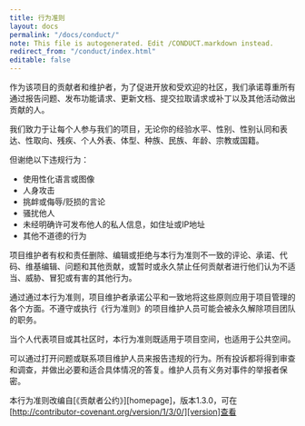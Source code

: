```yaml
---
title: 行为准则
layout: docs
permalink: "/docs/conduct/"
note: This file is autogenerated. Edit /CONDUCT.markdown instead.
redirect_from: "/conduct/index.html"
editable: false
---
```


作为该项目的贡献者和维护者，为了促进开放和受欢迎的社区，我们承诺尊重所有通过报告问题、发布功能请求、更新文档、提交拉取请求或补丁以及其他活动做出贡献的人。

我们致力于让每个人参与我们的项目，无论你的经验水平、性别、性别认同和表达、性取向、残疾、个人外表、体型、种族、民族、年龄、宗教或国籍。

但谢绝以下违规行为：

* 使用性化语言或图像
* 人身攻击
* 挑衅或侮辱/贬损的言论
* 骚扰他人
* 未经明确许可发布他人的私人信息，如住址或IP地址
* 其他不道德的行为

项目维护者有权和责任删除、编辑或拒绝与本行为准则不一致的评论、承诺、代码、维基编辑、问题和其他贡献，或暂时或永久禁止任何贡献者进行他们认为不适当、威胁、冒犯或有害的其他行为。

通过通过本行为准则，项目维护者承诺公平和一致地将这些原则应用于项目管理的各个方面。不遵守或执行《行为准则》的项目维护人员可能会被永久解除项目团队的职务。

当个人代表项目或其社区时，本行为准则既适用于项目空间，也适用于公共空间。

可以通过打开问题或联系项目维护人员来报告违规的行为。所有投诉都将得到审查和调查，并做出必要和适合具体情况的答复。维护人员有义务对事件的举报者保密。

本行为准则改编自[《贡献者公约》][homepage]，版本1.3.0，可在[http://contributor-covenant.org/version/1/3/0/][version]查看

[主页]: http://contributor-covenant.org
[版本]: http://contributor-covenant.org/version/1/3/0/
